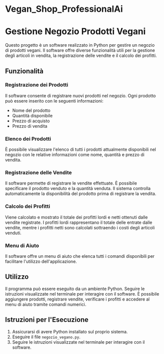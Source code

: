 # Vegan_Shop_ProfessionalAi
# Gestione Negozio Prodotti Vegani

Questo progetto è un software realizzato in Python per gestire un negozio di prodotti vegani. Il software offre diverse funzionalità utili per la gestione degli articoli in vendita, la registrazione delle vendite e il calcolo dei profitti.

## Funzionalità

### Registrazione dei Prodotti
Il software consente di registrare nuovi prodotti nel negozio. Ogni prodotto può essere inserito con le seguenti informazioni:
- Nome del prodotto
- Quantità disponibile
- Prezzo di acquisto
- Prezzo di vendita

### Elenco dei Prodotti
È possibile visualizzare l'elenco di tutti i prodotti attualmente disponibili nel negozio con le relative informazioni come nome, quantità e prezzo di vendita.

### Registrazione delle Vendite
Il software permette di registrare le vendite effettuate. È possibile specificare il prodotto venduto e la quantità venduta. Il sistema controlla automaticamente la disponibilità del prodotto prima di registrare la vendita.

### Calcolo dei Profitti
Viene calcolato e mostrato il totale dei profitti lordi e netti ottenuti dalle vendite registrate. I profitti lordi rappresentano il totale delle entrate dalle vendite, mentre i profitti netti sono calcolati sottraendo i costi degli articoli venduti.

### Menu di Aiuto
Il software offre un menu di aiuto che elenca tutti i comandi disponibili per facilitare l'utilizzo dell'applicazione.

## Utilizzo
Il programma può essere eseguito da un ambiente Python. Seguire le istruzioni visualizzate nel terminale per interagire con il software. È possibile aggiungere prodotti, registrare vendite, verificare i profitti e accedere al menu di aiuto tramite comandi numerici.

## Istruzioni per l'Esecuzione
1. Assicurarsi di avere Python installato sul proprio sistema.
2. Eseguire il file `negozio_vegano.py`.
3. Seguire le istruzioni visualizzate nel terminale per interagire con il software.
